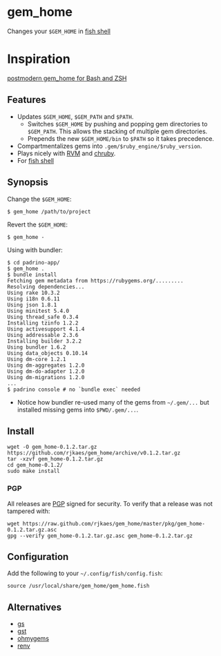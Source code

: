 # gem_home

Changes your `$GEM_HOME` in [fish shell]

# Inspiration

[postmodern gem_home for Bash and ZSH](https://github.com/postmodern/gem_home)

## Features

* Updates `$GEM_HOME`, `$GEM_PATH` and `$PATH`.
  * Switches `$GEM_HOME` by pushing and popping gem directories to `$GEM_PATH`.
    This allows the stacking of multiple gem directories.
  * Prepends the new `$GEM_HOME/bin` to `$PATH` so it takes precedence.
* Compartmentalizes gems into `.gem/$ruby_engine/$ruby_version`.
* Plays nicely with [RVM] and [chruby].
* For [fish shell]

## Synopsis

Change the `$GEM_HOME`:

    $ gem_home /path/to/project

Revert the `$GEM_HOME`:

    $ gem_home -

Using with bundler:

    $ cd padrino-app/
    $ gem_home .
    $ bundle install
    Fetching gem metadata from https://rubygems.org/.........
    Resolving dependencies...
    Using rake 10.3.2
    Using i18n 0.6.11
    Using json 1.8.1
    Using minitest 5.4.0
    Using thread_safe 0.3.4
    Installing tzinfo 1.2.2
    Using activesupport 4.1.4
    Using addressable 2.3.6
    Installing builder 3.2.2
    Using bundler 1.6.2
    Using data_objects 0.10.14
    Using dm-core 1.2.1
    Using dm-aggregates 1.2.0
    Using dm-do-adapter 1.2.0
    Using dm-migrations 1.2.0
    ...    
    $ padrino console # no `bundle exec` needed

* Notice how bundler re-used many of the gems from `~/.gem/...` but installed
  missing gems into `$PWD/.gem/...`.

## Install

    wget -O gem_home-0.1.2.tar.gz https://github.com/rjkaes/gem_home/archive/v0.1.2.tar.gz
    tar -xzvf gem_home-0.1.2.tar.gz
    cd gem_home-0.1.2/
    sudo make install

### PGP

All releases are [PGP] signed for security.  To verify that a release was not tampered 
with:

    wget https://raw.github.com/rjkaes/gem_home/master/pkg/gem_home-0.1.2.tar.gz.asc
    gpg --verify gem_home-0.1.2.tar.gz.asc gem_home-0.1.2.tar.gz

## Configuration

Add the following to your `~/.config/fish/config.fish`:

```fish
source /usr/local/share/gem_home/gem_home.fish
```

## Alternatives

* [gs](https://github.com/inkel/gs#readme)
* [gst](https://github.com/tonchis/gst#readme)
* [ohmygems](http://blog.zenspider.com/blog/2012/09/ohmygems.html)
* [renv](https://github.com/fnichol/renv)

[RVM]: https://rvm.io/
[chruby]: https://github.com/postmodern/chruby#readme

[PGP]: https://en.wikipedia.org/wiki/Pretty_Good_Privacy

[fish shell]: https://fishshell.com/
